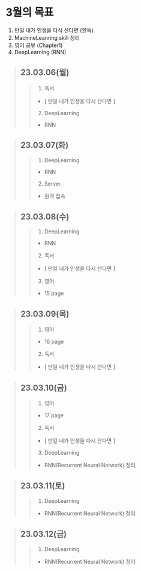 # 3월의 목표

1. 만일 내가 인생을 다식 산다면 (완독)
2. MachineLeanring skill 정리
3. 영어 공부 (Chapter1)
4. DeepLearning (RNN)

> ## 23.03.06(월)
> > 1. 독서  
> >   - [ 만일 내가 인생을 다시 산다면 ]  
> > 
> > 2. DeepLearning   
> >   - RNN
> > 

> ## 23.03.07(화)
> > 1. DeepLearning  
> >   - RNN
> > 
> > 2. Server
> >   - 원격 접속

> ## 23.03.08(수)
> > 1. DeepLearning
> >   - RNN
> >   
> > 2. 독서  
> > - [ 만일 내가 인생을 다시 산다면 ] 
> > 
> > 3. 영어  
> >   - 15 page

> ## 23.03.09(목)
> > 1. 영어
> >   - 16 page
> > 2. 독서
> >   - [ 만일 내가 인생을 다시 산다면 ]

> ## 23.03.10(금)
> > 1. 영어  
> >   - 17 page  
> > 
> > 2. 독서  
> >   - [ 만일 내가 인생을 다시 산다면 ]
> > 
> > 3. DeepLearning
> >   - RNN(Recurrent Neural Network) 정리

> ## 23.03.11(토)
> > 1. DeepLearning
> >   - RNN(Recurrent Neural Network) 정리

> ## 23.03.12(금)
> > 1. DeepLearning
> >   - RNN(Recurrent Neural Network) 정리
